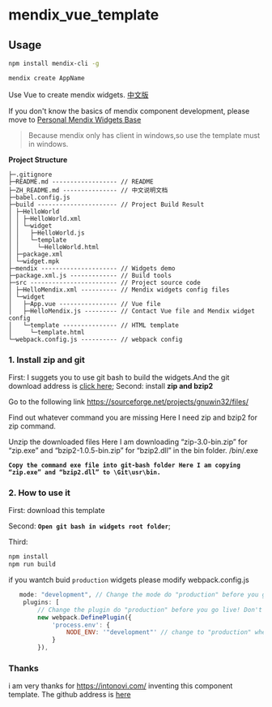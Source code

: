 # mendix_vue_template

## Usage

``` bash
npm install mendix-cli -g

mendix create AppName
```


Use Vue to create mendix widgets.
[中文版](./ZH_README.md)

If you don't know the basics of mendix component development, please move to [Personal Mendix Widgets Base](https://mrgaogang.github.io/mendix/widgets/)

> Because mendix only has client in windows,so use the template must in windows.

**Project Structure**

```
├─.gitignore 
├─README.md ------------------ // README
├─ZH_README.md --------------- // 中文说明文档
├─babel.config.js 
├─build ---------------------- // Project Build Result
│ ├─HelloWorld 
│ │ ├─HelloWorld.xml 
│ │ └─widget 
│ │   ├─HelloWorld.js 
│ │   └─template 
│ │     └─HelloWorld.html 
│ ├─package.xml 
│ └─widget.mpk 
├─mendix --------------------- // Widgets demo
├─package.xml.js ------------- // Build tools
├─src ------------------------ // Project source code
│ ├─HelloMendix.xml ---------- // Mendix widgets config files
│ └─widget 
│   ├─App.vue ---------------- // Vue file
│   ├─HelloMendix.js --------- // Contact Vue file and Mendix widget config
│   └─template --------------- // HTML template
│     └─template.html 
└─webpack.config.js ---------- // webpack config
```

### 1. Install zip and git

First: I suggets you to use git bash to build the widgets.And the git download address is [click here](https://git-scm.com/downloads);
Second: install **zip and bzip2**

Go to the following link https://sourceforge.net/projects/gnuwin32/files/

Find out whatever command you are missing Here I need zip and bzip2 for zip command. 

Unzip the downloaded files Here I am downloading “zip-3.0-bin.zip” for “zip.exe” and “bzip2-1.0.5-bin.zip” for “bzip2.dll” in the bin folder. /bin/.exe

**`Copy the command exe file into git-bash folder Here I am copying “zip.exe” and “bzip2.dll” to \Git\usr\bin.`**




### 2. How to use it
First: download this template

Second: **`Open git bash in widgets root folder`**;  

Third:

```bash
npm install
npm run build
```

if you wantch buid  `production` widgets please modify webpack.config.js
```js
   mode: "development", // Change the mode do "production" before you go live! Don't forget!
    plugins: [
        // Change the plugin do "production" before you go live! Don't forget!
        new webpack.DefinePlugin({
            'process.env': {
                NODE_ENV: '"development"' // change to "production" when publishing your Mendix widget
            }
        }),

```




### Thanks
i am very thanks for https://intonovi.com/ inventing this component template.
The github address is [here](https://github.com/Intonovi/mendix-vuejs-widget-boilerplate)


